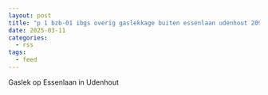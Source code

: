 ```yaml
---
layout: post
title: "p 1 bzb-01 ibgs overig gaslekkage buiten essenlaan udenhout 209092 209032"
date: 2025-03-11
categories: 
  - rss
tags: 
  - feed
---
```


Gaslek op Essenlaan in Udenhout
